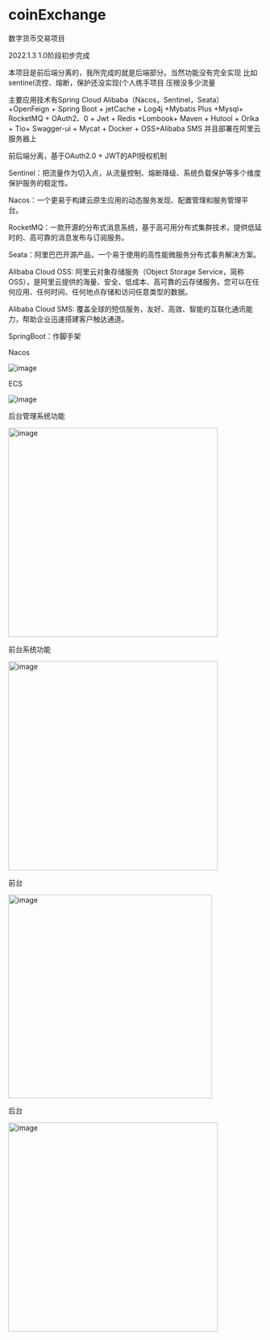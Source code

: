 # coinExchange
数字货币交易项目

 2022.1.3 1.0阶段初步完成
  
 本项目是前后端分离的，我所完成的就是后端部分。当然功能没有完全实现 比如sentinel流控、熔断，保护还没实现(个人练手项目 压根没多少流量
 
 主要应用技术有Spring Cloud Alibaba（Nacos，Sentinel，Seata）+OpenFeign + Spring Boot + jetCache + Log4j +Mybatis Plus  +Mysql+  RocketMQ + OAuth2、0 + Jwt + Redis +Lombook+ Maven + Hutool + Orika + Tio+ Swagger-ui + Mycat + Docker  + OSS+Alibaba SMS 并且部署在阿里云服务器上

 前后端分离，基于OAuth2.0 + JWT的API授权机制 

Sentinel：把流量作为切入点，从流量控制、熔断降级、系统负载保护等多个维度保护服务的稳定性。

Nacos：一个更易于构建云原生应用的动态服务发现、配置管理和服务管理平台。

RocketMQ：一款开源的分布式消息系统，基于高可用分布式集群技术，提供低延时的、高可靠的消息发布与订阅服务。

Seata：阿里巴巴开源产品，一个易于使用的高性能微服务分布式事务解决方案。

Alibaba Cloud OSS: 阿里云对象存储服务（Object Storage Service，简称 OSS），是阿里云提供的海量、安全、低成本、高可靠的云存储服务。您可以在任何应用、任何时间、任何地点存储和访问任意类型的数据。

Alibaba Cloud SMS: 覆盖全球的短信服务，友好、高效、智能的互联化通讯能力，帮助企业迅速搭建客户触达通道。

SpringBoot：作脚手架

Nacos

![image](https://user-images.githubusercontent.com/57619422/148035566-bcdc3bd8-9de2-4283-82f8-d10a4a2ead3c.png)

ECS

![image](https://user-images.githubusercontent.com/57619422/148035799-90693358-dfdb-4d6c-8984-6fd3e383a635.png)


后台管理系统功能

<img width="415" alt="image" src="https://user-images.githubusercontent.com/57619422/148031560-f35d2d3b-db41-4e31-b42c-2ede5230d139.png">


前台系统功能

<img width="415" alt="image" src="https://user-images.githubusercontent.com/57619422/148031602-8bd0f7cd-099a-466f-a0f5-54d2fdfbb860.png">


前台

<img width="404" alt="image" src="https://user-images.githubusercontent.com/57619422/148032289-a0592053-7a86-4f41-8b48-091316b1553b.png">


后台

<img width="415" alt="image" src="https://user-images.githubusercontent.com/57619422/148033301-a60f1a89-c903-4c8f-aa30-c0de8c9b031e.png">

